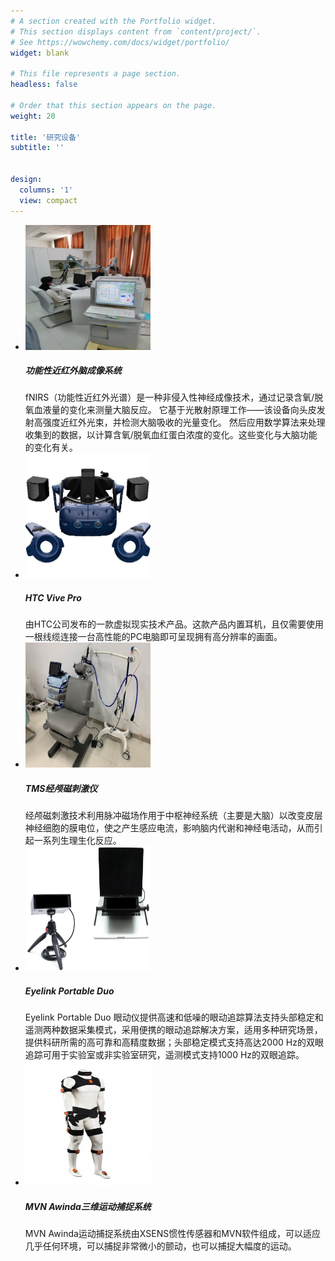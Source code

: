 ```yaml
---
# A section created with the Portfolio widget.
# This section displays content from `content/project/`.
# See https://wowchemy.com/docs/widget/portfolio/
widget: blank

# This file represents a page section.
headless: false

# Order that this section appears on the page.
weight: 20

title: '研究设备'
subtitle: ''


design:
  columns: '1'
  view: compact
---
```


<html>
<head>
<style>
<link rel="stylesheet" href="https://cdn.jsdelivr.net/npm/bootstrap@4.6.2/dist/css/bootstrap.min.css" integrity="sha384-xOolHFLEh07PJGoPkLv1IbcEPTNtaed2xpHsD9ESMhqIYd0nLMwNLD69Npy4HI+N" crossorigin="anonymous">
li.media{
margin-bottom: 50px;
}


</style>
</head>
<body>




<ul class="list-unstyled">
  <li class="media">
    <img class="mr-3" src="fnirs.jpg" width="200" height="200" alt="Generic placeholder image">
    <div class="media-body">
      <h5 class="mt-0 mb-1">功能性近红外脑成像系统</h5>
      fNIRS（功能性近红外光谱）是一种非侵入性神经成像技术，通过记录含氧/脱氧血液量的变化来测量大脑反应。 它基于光散射原理工作——该设备向头皮发射高强度近红外光束，并检测大脑吸收的光量变化。 然后应用数学算法来处理收集到的数据，以计算含氧/脱氧血红蛋白浓度的变化。这些变化与大脑功能的变化有关。
    </div>
  </li>
  <li class="media my-4">
    <img class="mr-3" src="vive.jpg" width="200" height="200" alt="Generic placeholder image">
    <div class="media-body">
      <h5 class="mt-0 mb-1">HTC Vive Pro</h5>
      由HTC公司发布的一款虚拟现实技术产品。这款产品内置耳机，且仅需要使用一根线缆连接一台高性能的PC电脑即可呈现拥有高分辨率的画面。
    </div>
  </li>
  <li class="media">
    <img class="mr-3" src="tms.jpg" width="200" height="200" alt="Generic placeholder image">
    <div class="media-body">
      <h5 class="mt-0 mb-1">TMS经颅磁刺激仪</h5>
      经颅磁刺激技术利用脉冲磁场作用于中枢神经系统（主要是大脑）以改变皮层神经细胞的膜电位，使之产生感应电流，影响脑内代谢和神经电活动，从而引起一系列生理生化反应。
    </div>
  </li>
  <li class="media">
    <img class="mr-3" src="eyelink.jpg" width="200" height="200" alt="Generic placeholder image">
    <div class="media-body">
      <h5 class="mt-0 mb-1">Eyelink Portable Duo</h5>
      Eyelink Portable Duo 眼动仪提供高速和低噪的眼动追踪算法支持头部稳定和遥测两种数据采集模式，采用便携的眼动追踪解决方案，适用多种研究场景，提供科研所需的高可靠和高精度数据；头部稳定模式支持高达2000 Hz的双眼追踪可用于实验室或非实验室研究，遥测模式支持1000 Hz的双眼追踪。
    </div>
  </li>
  <li class="media">
    <img class="mr-3" src="mvn.jpg" width="200" height="200" alt="Generic placeholder image">
    <div class="media-body">
      <h5 class="mt-0 mb-1">MVN Awinda三维运动捕捉系统</h5>
      MVN Awinda运动捕捉系统由XSENS惯性传感器和MVN软件组成，可以适应几乎任何环境，可以捕捉非常微小的颤动，也可以捕捉大幅度的运动。
    </div>
  </li>
</ul>






</body>
</html>